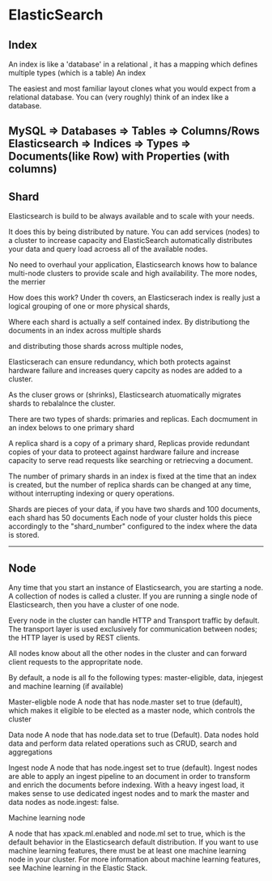 
# ElasticSearch

## Index

An index is like a 'database' in a relational , it has a mapping which defines multiple types (which is a table)
An index

The easiest and most familiar layout clones what you would expect from a relational database. You can (very roughly) think of an index like a database.

MySQL => Databases => Tables => Columns/Rows
Elasticsearch => Indices => Types => Documents(like Row) with Properties (with columns)
---
## Shard

Elasticsearch is build to be always available and to scale with your needs.

It does this by being distributed by nature. You can add services (nodes) to a cluster to increase capacity and ElasticSearch automatically distributes your data and query load acroess all of the available nodes.

No need to overhaul your application, Elasticsearch knows how to balance multi-node clusters to provide scale and high availability. The more nodes, the merrier

How does this work? Under th covers, an Elasticserach index is really just a logical grouping of one or more physical shards,

Where each shard is actually a self contained index. By distributiong the documents in an index across multiple shards

and distributing those shards across multiple nodes,



Elasticserach can ensure redundancy, which both protects against hardware failure and increases query capcity as nodes are added to a cluster.

As the cluser grows or (shrinks), Elasticsearch atuomatically migrates shards to rebalalnce the cluster.

There are two types of shards: primaries and replicas. Each docmument in an index belows to one primary shard

A replica shard is a copy of a primary shard, Replicas provide redundant copies of your data to proteect against hardware failure and increase capacity to serve read requests like searching or retriecving a document.

The number of primary shards in an index is fixed at the time that an index is created, but the number of replica shards can be changed at any time, without interrupting indexing or query operations.

Shards are pieces of your data, if you have two shards and 100 documents, each shard has 50 documents
Each node of your cluster holds this piece accordingly to the "shard_number" configured to the index where the data is stored.

---
## Node

Any time that you start an instance of Elasticsearch, you are starting a node. A collection of nodes is called a cluster. If you are running a single node of Elasticsearch, then you have a cluster of one node.

Every node in the cluster can handle HTTP and Transport traffic by default. The transport layer is used exclusively for communication between nodes; the HTTP layer is used by REST clients.

All nodes know about all the other nodes in the cluster and can forward client requests to the appropritate node.

By default, a node is all fo the following types: master-eligible, data, injegest and machine learning (if available)

Master-eligble node
    A node that has node.master set to true (default), which makes it eligible to be elected as a master node, which controls the cluster

Data node
    A node that has node.data set to true (Default). Data nodes hold data and perform data related operations such as CRUD, search and aggregations

Ingest node
    A node that has node.ingest set to true (default). Ingest nodes are able to apply an ingest pipeline to an document in order to transform and enrich the documents before indexing. With a heavy ingest load, it makes sense to use dedicated ingest nodes and to mark the master and data nodes as node.ingest: false.

Machine learning node

A node that has xpack.ml.enabled and node.ml set to true, which is the default behavior in the Elasticsearch default distribution. If you want to use machine learning features, there must be at least one machine learning node in your cluster. For more information about machine learning features, see Machine learning in the Elastic Stack.